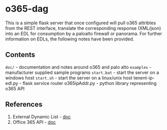 # o365-dag

This is a simple flask server that once configured will pull o365 attribtes
from the REST interface, translate the corresponding response (XML/json) into
an EDL for consumption by a paloalto firewall or panorama. For further
information on EDLs, the following notes have been provided.

## Contents

`doc/` - documentation and notes around o365 and palo alto
`examples` - manufacturer supplied sample programs
`start.bat` - start the server on a windows host
`start.sh` - start the server on a linux/unix host
tenent-ip-edl.py - flask service router
o365ipAddr.py - python library representing o365 API


## References

 1. External Dynamic List - [doc](doc/paloaltonetworks-external-dynamic-list.md)
 2. Office 365 API - [doc](doc/office-365-api.md)

